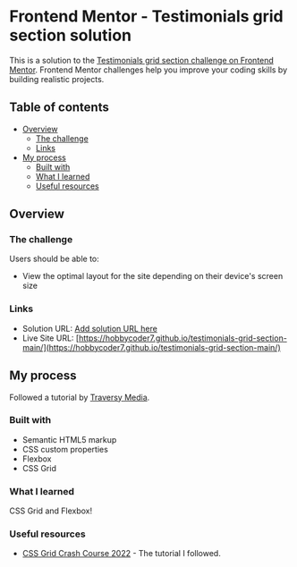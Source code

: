 # Frontend Mentor - Testimonials grid section solution

This is a solution to the [Testimonials grid section challenge on Frontend Mentor](https://www.frontendmentor.io/challenges/testimonials-grid-section-Nnw6J7Un7). Frontend Mentor challenges help you improve your coding skills by building realistic projects. 

## Table of contents

- [Overview](#overview)
  - [The challenge](#the-challenge)
  - [Links](#links)
- [My process](#my-process)
  - [Built with](#built-with)
  - [What I learned](#what-i-learned)
  - [Useful resources](#useful-resources)

## Overview

### The challenge

Users should be able to:

- View the optimal layout for the site depending on their device's screen size

### Links

- Solution URL: [Add solution URL here](https://your-solution-url.com)
- Live Site URL: [https://hobbycoder7.github.io/testimonials-grid-section-main/](https://hobbycoder7.github.io/testimonials-grid-section-main/)

## My process
  
  Followed a tutorial by [Traversy Media](https://www.youtube.com/c/TraversyMedia).

### Built with

- Semantic HTML5 markup
- CSS custom properties
- Flexbox
- CSS Grid

### What I learned

CSS Grid and Flexbox!

### Useful resources

- [CSS Grid Crash Course 2022](https://youtu.be/0xMQfnTU6oo?t=1946) - The tutorial I followed.
